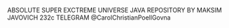 ABSOLUTE SUPER EXCTREME UNIVERSE JAVA REPOSITORY BY MAKSIM JAVOVICH 232c
TELEGRAM @CarolChristianPoellGovna


